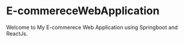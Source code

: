 # E-commereceWebApplication
Welcome to My E-commerece Web Application using Springboot and ReactJs.
